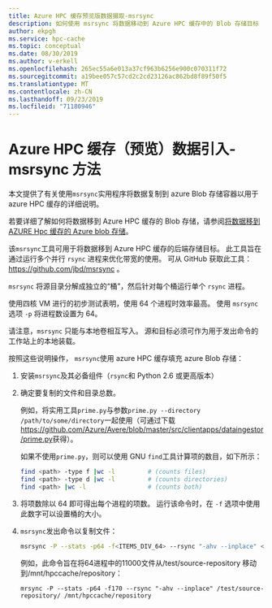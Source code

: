 ```yaml
---
title: Azure HPC 缓存预览版数据摄取-msrsync
description: 如何使用 msrsync 将数据移动到 Azure HPC 缓存中的 Blob 存储目标
author: ekpgh
ms.service: hpc-cache
ms.topic: conceptual
ms.date: 08/30/2019
ms.author: v-erkell
ms.openlocfilehash: 265ec55a6e013a37cf963b6256e900c070311f72
ms.sourcegitcommit: a19bee057c57cd2c2cd23126ac862bd8f89f50f5
ms.translationtype: MT
ms.contentlocale: zh-CN
ms.lasthandoff: 09/23/2019
ms.locfileid: "71180946"
---
```

# <a name="azure-hpc-cache-preview-data-ingest---msrsync-method"></a>Azure HPC 缓存（预览）数据引入-msrsync 方法

本文提供了有关使用``msrsync``实用程序将数据复制到 azure Blob 存储容器以用于 azure HPC 缓存的详细说明。

若要详细了解如何将数据移到 Azure HPC 缓存的 Blob 存储，请参阅[将数据移到 AZURE Hpc 缓存的 Azure blob 存储](hpc-cache-ingest.md)。

该``msrsync``工具可用于将数据移到 Azure HPC 缓存的后端存储目标。 此工具旨在通过运行多个并行 ``rsync`` 进程来优化带宽的使用。 可从 GitHub 获取此工具： https://github.com/jbd/msrsync 。

``msrsync`` 将源目录分解成独立的“桶”，然后针对每个桶运行单个 ``rsync`` 进程。

使用四核 VM 进行的初步测试表明，使用 64 个进程时效率最高。 使用 ``msrsync`` 选项 ``-p`` 将进程数设置为 64。

请注意，``msrsync`` 只能与本地卷相互写入。 源和目标必须可作为用于发出命令的工作站上的本地装载。

按照这些说明操作， ``msrsync``使用 azure HPC 缓存填充 azure Blob 存储：

1. 安装``msrsync``及其必备组件（``rsync``和 Python 2.6 或更高版本）
1. 确定要复制的文件和目录总数。

   例如，将实用工具``prime.py``与参数```prime.py --directory /path/to/some/directory```一起使用（可通过下载<https://github.com/Azure/Avere/blob/master/src/clientapps/dataingestor/prime.py>获得）。

   如果不使用``prime.py``，则可以使用 GNU ``find``工具计算项的数目，如下所示：

   ```bash
   find <path> -type f |wc -l         # (counts files)
   find <path> -type d |wc -l         # (counts directories)
   find <path> |wc -l                 # (counts both)
   ```

1. 将项数除以 64 即可得出每个进程的项数。 运行该命令时，在 ``-f`` 选项中使用此数字可以设置桶的大小。

1. ``msrsync``发出命令以复制文件：

   ```bash
   msrsync -P --stats -p64 -f<ITEMS_DIV_64> --rsync "-ahv --inplace" <SOURCE_PATH> <DESTINATION_PATH>
   ```

   例如，此命令旨在将64进程中的11000文件从/test/source-repository 移动到/mnt/hpccache/repository：

   ``mrsync -P --stats -p64 -f170 --rsync "-ahv --inplace" /test/source-repository/ /mnt/hpccache/repository``
